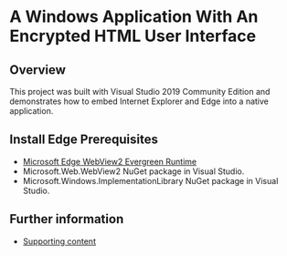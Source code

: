 # A Windows Application With An Encrypted HTML User Interface

## Overview

This project was built with  Visual Studio 2019 Community Edition and demonstrates how to embed Internet Explorer and Edge into a native application.

## Install Edge Prerequisites

  * [Microsoft Edge WebView2 Evergreen Runtime](https://developer.microsoft.com/en-us/microsoft-edge/webview2/)
  * Microsoft.Web.WebView2 NuGet package in Visual Studio.
  * Microsoft.Windows.ImplementationLibrary NuGet package in Visual Studio.

## Further information

  * [Supporting content](https://www.sonajen.com/articles/211117)